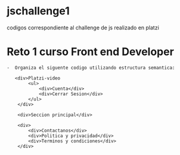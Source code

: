 # jschallenge1
codigos correspondiente al challenge de js realizado en platzi
# Reto 1 curso Front end Developer

    -  Organiza el siguente codigo utilizando estructura semantica:

       <div>Platzi-video
            <ul>
                <div>Cuenta</div>
                <div>Cerrar Sesion</div>
            </ul>
        </div>

        <div>Seccion principal</div>
        
        <div>
            <div>Contactanos</div>
            <div>Politica y privacidad</div>
            <div>Terminos y condiciones</div>
        </div>

